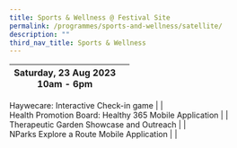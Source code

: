 ```yaml
---
title: Sports & Wellness @ Festival Site
permalink: /programmes/sports-and-wellness/satellite/
description: ""
third_nav_title: Sports & Wellness
---
```

| Saturday, 23 Aug 2023 <br> 10am - 6pm |  |
| -------- | -------- |

Haywecare: Interactive Check-in game | |
<br>
Health Promotion Board: Healthy 365 Mobile Application |  |
<br>
Therapeutic Garden Showcase and Outreach |  |
<br>
NParks Explore a Route Mobile Application | |
<br>